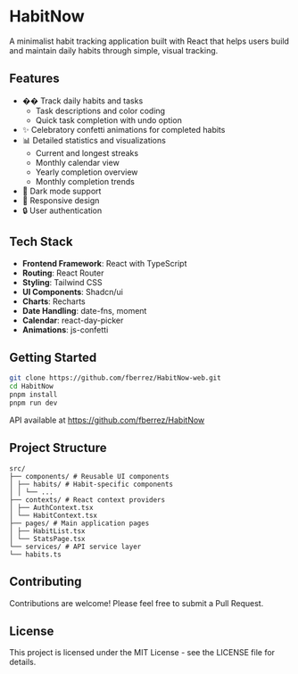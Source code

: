 # HabitNow

A minimalist habit tracking application built with React that helps users build and maintain daily habits through simple, visual tracking.

## Features

- �� Track daily habits and tasks
  - Task descriptions and color coding
  - Quick task completion with undo option
- ✨ Celebratory confetti animations for completed habits
- 📊 Detailed statistics and visualizations
  - Current and longest streaks
  - Monthly calendar view
  - Yearly completion overview
  - Monthly completion trends
- 🌙 Dark mode support
- 📱 Responsive design
- 🔒 User authentication

## Tech Stack

- **Frontend Framework**: React with TypeScript
- **Routing**: React Router
- **Styling**: Tailwind CSS
- **UI Components**: Shadcn/ui
- **Charts**: Recharts
- **Date Handling**: date-fns, moment
- **Calendar**: react-day-picker
- **Animations**: js-confetti

## Getting Started

```bash
git clone https://github.com/fberrez/HabitNow-web.git
cd HabitNow
pnpm install
pnpm run dev
```

API available at https://github.com/fberrez/HabitNow

## Project Structure

```
src/
├── components/ # Reusable UI components
│ ├── habits/ # Habit-specific components
│ │ └── ...
├── contexts/ # React context providers
│ ├── AuthContext.tsx
│ └── HabitContext.tsx
├── pages/ # Main application pages
│ ├── HabitList.tsx
│ └── StatsPage.tsx
└── services/ # API service layer
└── habits.ts
```

## Contributing

Contributions are welcome! Please feel free to submit a Pull Request.

## License

This project is licensed under the MIT License - see the LICENSE file for details.